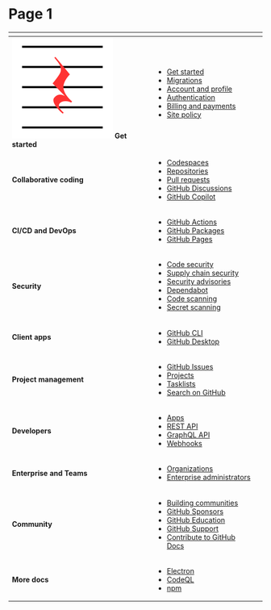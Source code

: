# Page 1

<table data-view="cards"><thead><tr><th></th><th></th><th></th></tr></thead><tbody><tr><td><img src=".gitbook/assets/rest.svg" alt="" data-size="line"> <strong>Get started</strong></td><td><ul><li><a href="https://docs.github.com/en/get-started">Get started</a></li><li><a href="https://docs.github.com/en/migrations">Migrations</a></li><li><a href="https://docs.github.com/en/account-and-profile">Account and profile</a></li><li><a href="https://docs.github.com/en/authentication">Authentication</a></li><li><a href="https://docs.github.com/en/billing">Billing and payments</a></li><li><a href="https://docs.github.com/en/site-policy">Site policy</a></li></ul></td><td></td></tr><tr><td><strong>Collaborative coding</strong></td><td><ul><li><a href="https://docs.github.com/en/codespaces">Codespaces</a></li><li><a href="https://docs.github.com/en/repositories">Repositories</a></li><li><a href="https://docs.github.com/en/pull-requests">Pull requests</a></li><li><a href="https://docs.github.com/en/discussions">GitHub Discussions</a></li><li><a href="https://docs.github.com/en/copilot">GitHub Copilot</a></li></ul></td><td></td></tr><tr><td><strong>CI/CD and DevOps</strong></td><td><ul><li><a href="https://docs.github.com/en/actions">GitHub Actions</a></li><li><a href="https://docs.github.com/en/packages">GitHub Packages</a></li><li><a href="https://docs.github.com/en/pages">GitHub Pages</a></li></ul></td><td></td></tr><tr><td><strong>Security</strong></td><td><ul><li><a href="https://docs.github.com/en/code-security">Code security</a></li><li><a href="https://docs.github.com/en/code-security/supply-chain-security">Supply chain security</a></li><li><a href="https://docs.github.com/en/code-security/security-advisories">Security advisories</a></li><li><a href="https://docs.github.com/en/code-security/dependabot">Dependabot</a></li><li><a href="https://docs.github.com/en/code-security/code-scanning">Code scanning</a></li><li><a href="https://docs.github.com/en/code-security/secret-scanning">Secret scanning</a></li></ul></td><td></td></tr><tr><td><strong>Client apps</strong></td><td><ul><li><a href="https://docs.github.com/en/github-cli">GitHub CLI</a></li><li><a href="https://docs.github.com/en/desktop">GitHub Desktop</a></li></ul></td><td></td></tr><tr><td><strong>Project management</strong></td><td><ul><li><a href="https://docs.github.com/en/issues">GitHub Issues</a></li><li><a href="https://docs.github.com/en/issues/planning-and-tracking-with-projects">Projects</a></li><li><a href="https://docs.github.com/en/issues/managing-your-tasks-with-tasklists">Tasklists</a></li><li><a href="https://docs.github.com/en/search-github">Search on GitHub</a></li></ul></td><td></td></tr><tr><td><strong>Developers</strong></td><td><ul><li><a href="https://docs.github.com/en/apps">Apps</a></li><li><a href="https://docs.github.com/en/rest">REST API</a></li><li><a href="https://docs.github.com/en/graphql">GraphQL API</a></li><li><a href="https://docs.github.com/en/webhooks">Webhooks</a></li></ul></td><td></td></tr><tr><td><strong>Enterprise and Teams</strong></td><td><ul><li><a href="https://docs.github.com/en/organizations">Organizations</a></li><li><a href="https://docs.github.com/en/enterprise-cloud@latest/admin">Enterprise administrators</a></li></ul></td><td></td></tr><tr><td><strong>Community</strong></td><td><ul><li><a href="https://docs.github.com/en/communities">Building communities</a></li><li><a href="https://docs.github.com/en/sponsors">GitHub Sponsors</a></li><li><a href="https://docs.github.com/en/education">GitHub Education</a></li><li><a href="https://docs.github.com/en/support">GitHub Support</a></li><li><a href="https://docs.github.com/en/contributing">Contribute to GitHub Docs</a></li></ul></td><td></td></tr><tr><td><strong>More docs</strong></td><td><ul><li><a href="https://electronjs.org/docs/latest">Electron</a></li><li><a href="https://codeql.github.com/docs">CodeQL</a></li><li><a href="https://docs.npmjs.com/">npm</a></li></ul></td><td></td></tr></tbody></table>
